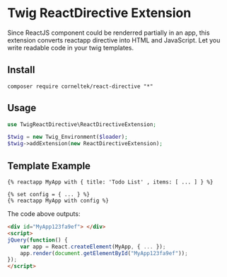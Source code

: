 Twig ReactDirective Extension
=============================
Since ReactJS component could be renderred partially in an app, this extension
converts reactapp directive into HTML and JavaScript.  Let you write readable
code in your twig templates.

## Install

    composer require corneltek/react-directive "*"

## Usage

```php
use TwigReactDirective\ReactDirectiveExtension;

$twig = new Twig_Environment($loader);
$twig->addExtension(new ReactDirectiveExtension);
```

## Template Example

```twig
{% reactapp MyApp with { title: 'Todo List' , items: [ ... ] } %}

{% set config = { ... } %}
{% reactapp MyApp with config %}
```

The code above outputs:

```html
<div id="MyApp123fa9ef"> </div>
<script>
jQuery(function() {
    var app = React.createElement(MyApp, { ... });
    app.render(document.getElementById("MyApp123fa9ef"));
});
</script>
```




